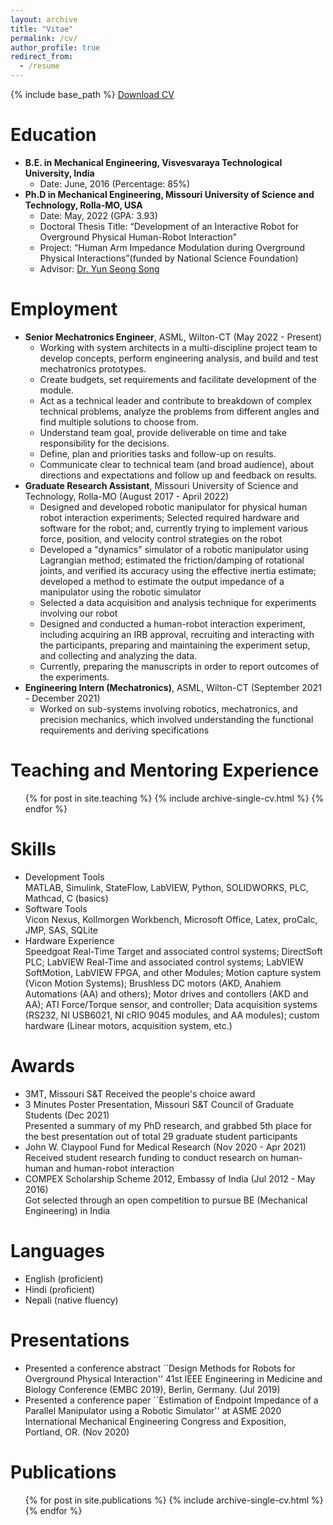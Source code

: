 ```yaml
---
layout: archive
title: "Vitae"
permalink: /cv/
author_profile: true
redirect_from:
  - /resume
---
```


{% include base_path %}
[Download CV](http://sambadregmi.github.io/files/CV_Sambad_Regmi.pdf)

Education
======
* <b>B.E. in Mechanical Engineering, Visvesvaraya Technological University, India </b>
  * Date: June, 2016 (Percentage: 85%)
* <b>Ph.D in Mechanical Engineering, Missouri University of Science and Technology, Rolla-MO, USA </b>
  * Date: May, 2022 (GPA: 3.93)
  * Doctoral Thesis Title: “Development of an Interactive Robot for Overground Physical Human-Robot Interaction”
  * Project: “Human Arm Impedance Modulation during Overground Physical Interactions”(funded by National Science Foundation)
  * Advisor: [Dr. Yun Seong Song](https://sites.mst.edu/yunseongsong/)

Employment
======
* **Senior Mechatronics Engineer**, ASML, Wilton-CT (May 2022 - Present)
  * Working with system architects in a multi-discipline project team to develop concepts, perform engineering analysis, and build and test mechatronics prototypes.
  * Create budgets, set requirements and facilitate development of the module.
  * Act as a technical leader and contribute to breakdown of complex technical problems, analyze the problems from different angles and find multiple solutions to choose from.
  * Understand team goal, provide deliverable on time and take responsibility for the decisions.
  * Define, plan and priorities tasks and follow-up on results.
  * Communicate clear to technical team (and broad audience), about directions and expectations and follow up and feedback on results.
* **Graduate Research Assistant**, Missouri University of Science and Technology, Rolla-MO (August 2017 - April 2022)
  * Designed and developed robotic manipulator for physical human robot interaction experiments; Selected required hardware and software for the robot; and, currently trying to implement various force, position, and velocity control strategies on the robot
  * Developed a "dynamics" simulator of a robotic manipulator using Lagrangian method; estimated the friction/damping of rotational joints, and verified its accuracy using the effective inertia estimate; developed a method to estimate the output impedance of a manipulator using the robotic simulator
  * Selected a data acquisition and analysis technique for experiments involving our robot
  * Designed and conducted a human-robot interaction experiment, including acquiring an IRB approval, recruiting and interacting with the participants, preparing and maintaining the experiment setup, and collecting and analyzing the data.
  * Currently, preparing the manuscripts in order to report outcomes of the experiments.
* **Engineering Intern (Mechatronics)**, ASML, Wilton-CT (September 2021 - December 2021)
  * Worked on sub-systems involving robotics, mechatronics, and precision mechanics, which involved understanding the functional requirements and deriving specifications

Teaching and Mentoring Experience
======
  <ul>{% for post in site.teaching %}
    {% include archive-single-cv.html %}
  {% endfor %}</ul>

Skills
======
* Development Tools\
  MATLAB, Simulink, StateFlow, LabVIEW, Python, SOLIDWORKS, PLC, Mathcad, C (basics)
* Software Tools\
  Vicon Nexus, Kollmorgen Workbench, Microsoft Office, Latex, proCalc, JMP, SAS, SQLite
* Hardware Experience\
  Speedgoat Real-Time Target and associated control systems; DirectSoft PLC; LabVIEW Real-Time and associated control systems; LabVIEW SoftMotion, LabVIEW FPGA, and other Modules; Motion capture system (Vicon Motion Systems); Brushless DC motors (AKD, Anahiem Automations (AA) and others); Motor drives and contollers (AKD and AA); ATI Force/Torque sensor, and controller; Data acquisition systems (RS232, NI USB6021, NI cRIO 9045 modules, and AA modules); custom hardware (Linear motors, acquisition system, etc.)

Awards
======
* 3MT, Missouri S&T
  Received the people's choice award
* 3 Minutes Poster Presentation,  Missouri S&T Council of Graduate Students (Dec 2021)\
  Presented a summary of my PhD research, and grabbed 5th place for the best presentation out of total 29 graduate student participants
* John W. Claypool Fund for Medical Research (Nov 2020 - Apr 2021)\
  Received student research funding to conduct research on human-human and human-robot interaction
* COMPEX Scholarship Scheme 2012, Embassy of India (Jul 2012 - May 2016)\
  Got selected through an open competition to pursue BE (Mechanical Engineering) in India

Languages
======
* English (proficient)
* Hindi (proficient)
* Nepali (native fluency)

Presentations
======
* Presented a conference abstract ``Design Methods for Robots for Overground Physical Interaction'' 41st IEEE Engineering in Medicine and Biology Conference (EMBC 2019), Berlin, Germany. (Jul 2019)
* Presented a conference paper ``Estimation of Endpoint Impedance of a Parallel Manipulator using a Robotic Simulator'' at ASME 2020 International Mechanical
Engineering Congress and Exposition, Portland, OR. (Nov 2020)

Publications
======
  <ul>{% for post in site.publications %}
    {% include archive-single-cv.html %}
  {% endfor %}</ul>

